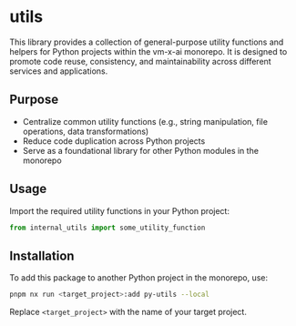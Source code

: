 # utils

This library provides a collection of general-purpose utility functions and helpers for Python projects within the vm-x-ai monorepo. It is designed to promote code reuse, consistency, and maintainability across different services and applications.

## Purpose

- Centralize common utility functions (e.g., string manipulation, file operations, data transformations)
- Reduce code duplication across Python projects
- Serve as a foundational library for other Python modules in the monorepo

## Usage

Import the required utility functions in your Python project:

```python
from internal_utils import some_utility_function
```

## Installation

To add this package to another Python project in the monorepo, use:

```bash
pnpm nx run <target_project>:add py-utils --local
```

Replace `<target_project>` with the name of your target project.
